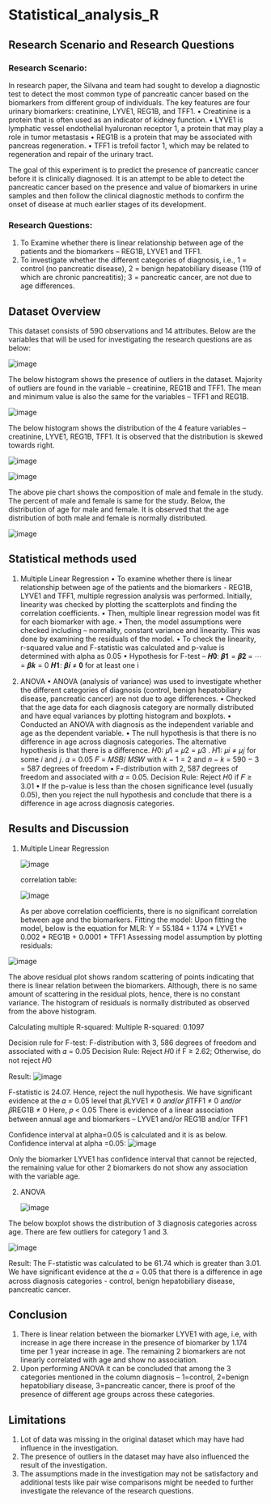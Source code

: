 # Statistical_analysis_R

## Research Scenario and Research Questions

### Research Scenario:

In research paper, the Silvana and team had sought to develop a diagnostic test to detect the most common type of pancreatic cancer based on the biomarkers from different group of individuals.
The key features are four urinary biomarkers: creatinine, LYVE1, REG1B, and TFF1.
• Creatinine is a protein that is often used as an indicator of kidney function.
• LYVE1 is lymphatic vessel endothelial hyaluronan receptor 1, a protein that may play a role in tumor metastasis
• REG1B is a protein that may be associated with pancreas regeneration.
• TFF1 is trefoil factor 1, which may be related to regeneration and repair of the urinary tract.

The goal of this experiment is to predict the presence of pancreatic cancer before it is clinically diagnosed. It is an attempt to be able to detect the pancreatic cancer based on the presence and value of biomarkers in urine samples and then follow the clinical diagnostic methods to confirm the onset of disease at much earlier stages of its development.

### Research Questions:
1. To Examine whether there is linear relationship between age of the patients and the biomarkers – REG1B, LYVE1 and TFF1.
2. To investigate whether the different categories of diagnosis, i.e., 1 = control (no pancreatic disease), 2 = benign hepatobiliary disease (119 of which are chronic pancreatitis); 3 = pancreatic cancer, are not due to age differences.


## Dataset Overview

This dataset consists of 590 observations and 14 attributes. Below are the variables that will be used for investigating the research questions are as below:

![image](https://github.com/user-attachments/assets/61584aa7-0e38-4941-a40f-ce9fc7c16211)

The below histogram shows the presence of outliers in the dataset. Majority of outliers are found in the variable – creatinine, REG1B and TFF1. The mean and minimum value is also the same for the variables – TFF1 and REG1B.

![image](https://github.com/user-attachments/assets/5084dc32-7260-42c6-ae0e-890ec35fd313)

The below histogram shows the distribution of the 4 feature variables – creatinine, LYVE1, REG1B, TFF1. It is observed that the distribution is skewed towards right.

![image](https://github.com/user-attachments/assets/eb10baeb-4407-4346-bfcb-8775f8ba15a7)

![image](https://github.com/user-attachments/assets/e32cc35b-24e4-48aa-b40f-c71c33bacf99)

The above pie chart shows the composition of male and female in the study. The percent of male and female is same for the study.
Below, the distribution of age for male and female. It is observed that the age distribution of both male and female is normally distributed.

![image](https://github.com/user-attachments/assets/a307b77d-aae6-470b-9d32-63e416c05ee0)


## Statistical methods used

1. Multiple Linear Regression
• To examine whether there is linear relationship between age of the patients and the biomarkers - REG1B, LYVE1 and TFF1, multiple regression analysis was performed. Initially, linearity was checked by plotting the scatterplots and finding the correlation coefficients.
• Then, multiple linear regression model was fit for each biomarker with age.
• Then, the model assumptions were checked including – normality, constant variance and linearity. This was done by examining the residuals of the model.
• To check the linearity, r-squared value and F-statistic was calculated and p-value is determined with alpha as 0.05
• Hypothesis for F-test –
𝑯𝟎: 𝜷𝟏 = 𝜷𝟐 = ⋯ = 𝜷𝒌 = 0
𝑯𝟏: 𝜷𝒊 ≠ 𝟎 for at least one i


2. ANOVA
• ANOVA (analysis of variance) was used to investigate whether the different categories of diagnosis (control, benign hepatobiliary disease, pancreatic cancer) are not due to age differences.
• Checked that the age data for each diagnosis category are normally distributed and have equal variances by plotting histogram and boxplots.
• Conducted an ANOVA with diagnosis as the independent variable and age as the dependent variable.
• The null hypothesis is that there is no difference in age across diagnosis categories. The alternative hypothesis is that there is a difference.
𝐻0: 𝜇1 = 𝜇2 = 𝜇3 . 𝐻1: 𝜇𝑖 ≠ 𝜇𝑗 for some 𝑖 and 𝑗. 𝛼 = 0.05
𝐹 = 𝑀𝑆𝐵/ 𝑀𝑆𝑊 with 𝑘 − 1 = 2 and 𝑛 − 𝑘 = 590 − 3 = 587 degrees of freedom
• F-distribution with 2, 587 degrees of freedom and associated with 𝛼 = 0.05. Decision Rule: Reject 𝐻0 if 𝐹 ≥ 3.01
• If the p-value is less than the chosen significance level (usually 0.05), then you reject the null hypothesis and conclude that there is a difference in age across diagnosis categories.


## Results and Discussion

1. Multiple Linear Regression

   ![image](https://github.com/user-attachments/assets/f11cc95f-07ca-41c8-9549-018279726326)


   correlation table:

   ![image](https://github.com/user-attachments/assets/dc186375-cd9c-499d-b370-07c6dd2cb67d)


   As per above correlation coefficients, there is no significant correlation between age and the biomarkers.
Fitting the model:
Upon fitting the model, below is the equation for MLR:
Y = 55.184 + 1.174 * LYVE1 + 0.002 * REG1B + 0.0001 * TFF1
Assessing model assumption by plotting residuals:

![image](https://github.com/user-attachments/assets/bf8a7210-5b38-4c60-9137-a168275183a6)

The above residual plot shows random scattering of points indicating that there is linear relation between the biomarkers. Although, there is no same amount of scattering in the residual plots, hence, there is no constant variance. The histogram of residuals is normally distributed as observed from the above histogram.

Calculating multiple R-squared:
Multiple R-squared: 0.1097

Decision rule for F-test: F-distribution with 3, 586 degrees of freedom and associated with 𝛼 = 0.05
Decision Rule: Reject 𝐻0 if F ≥ 2.62; Otherwise, do not reject 𝐻0

Result:
![image](https://github.com/user-attachments/assets/3f530be4-2135-4b41-b1df-69acd278eafe)

F-statistic is 24.07. Hence, reject the null hypothesis. We have significant evidence at the 𝛼 = 0.05 level that 𝛽LYVE1 ≠ 0 𝑎𝑛𝑑/𝑜𝑟 𝛽TFF1 ≠ 0 𝑎𝑛𝑑/𝑜𝑟 𝛽REG1B ≠ 0
Here, 𝑝 < 0.05
There is evidence of a linear association between annual age and biomarkers – LYVE1 and/or REG1B and/or TFF1

Confidence interval at alpha=0.05 is calculated and it is as below.
Confidence interval at alpha =0.05:
![image](https://github.com/user-attachments/assets/87cf0531-3eec-45a5-ae2a-d3fd83fd2d1c)

Only the biomarker LYVE1 has confidence interval that cannot be rejected, the remaining value for other 2 biomarkers do not show any association with the variable age.


2. ANOVA

   ![image](https://github.com/user-attachments/assets/e31007b4-ea4a-4716-8f27-042c0786c724)

The below boxplot shows the distribution of 3 diagnosis categories across age. There are few outliers for category 1 and 3.

   ![image](https://github.com/user-attachments/assets/3ff312f4-8eb3-4a26-a12b-27e66d5bea75)

Result:
The F-statistic was calculated to be 61.74 which is greater than 3.01.
We have significant evidence at the 𝛼 = 0.05 that there is a difference in age across diagnosis categories - control, benign hepatobiliary disease, pancreatic cancer.


## Conclusion
1. There is linear relation between the biomarker LYVE1 with age, i.e, with increase in age there increase in the presence of biomarker by 1.174 time per 1 year increase in age. The remaining 2 biomarkers are not linearly correlated with age and show no association.
2. Upon performing ANOVA it can be concluded that among the 3 categories mentioned in the column diagnosis – 1=control, 2=benign hepatobiliary disease, 3=pancreatic cancer, there is proof of the presence of different age groups across these categories.


## Limitations
1. Lot of data was missing in the original dataset which may have had influence in the investigation.
2. The presence of outliers in the dataset may have also influenced the result of the investigation.
3. The assumptions made in the investigation may not be satisfactory and additional tests like pair wise comparisons might be needed to further investigate the relevance of the research questions.
